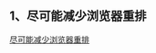 ## 1、尽可能减少浏览器重排

[尽可能减少浏览器重排](https://developers.google.com/speed/docs/insights/browser-reflow#%E5%87%86%E5%88%99)